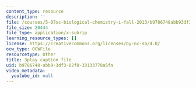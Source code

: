 ```yaml
---
content_type: resource
description: ''
file: /courses/5-07sc-biological-chemistry-i-fall-2013/b9786748abb93df382f833133778a5fa_Kl2KpdlB8SQ.srt
file_size: 20444
file_type: application/x-subrip
learning_resource_types: []
license: https://creativecommons.org/licenses/by-nc-sa/4.0/
ocw_type: OCWFile
resourcetype: Other
title: 3play caption file
uid: b9786748-abb9-3df3-82f8-33133778a5fa
video_metadata:
  youtube_id: null
---
```

